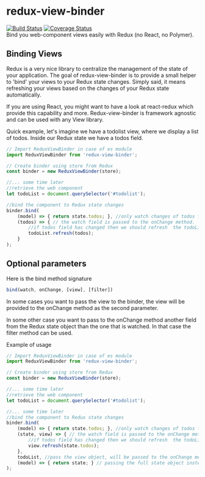# redux-view-binder
[![Build Status](https://travis-ci.org/mycomosi/redux-view-binder.svg?branch=master)](https://travis-ci.org/mycomosi/redux-view-binder)
[![Coverage Status](https://coveralls.io/repos/github/mycomosi/redux-view-binder/badge.svg?branch=master)](https://coveralls.io/github/mycomosi/redux-view-binder?branch=master)<br>
Bind you web-component views easily with Redux (no React, no Polymer).

## Binding Views
Redux is a very nice library to centralize the management of the state of your application. The goal of redux-view-binder is to provide a small helper to 'bind' your views to your Redux state changes. Simply said, it means refreshing your views based on the changes of your Redux state automatically.

If you are using React, you might want to have a look at react-redux which provide this capability and more. Redux-view-binder is framework agnostic and can be used with any View library.

Quick example, let's imagine we have a todolist view, where we display a list of todos. Inside our Redux state we have a todos field.

```Javascript
// Import ReduxViewBinder in case of es module
import ReduxViewBinder from 'redux-view-binder';

// Create binder using store from Redux
const binder = new ReduxViewBinder(store);

//... some time later
//retrieve the web component
let todoList = document.querySelector('#todolist');

//bind the component to Redux state changes
binder.bind(
    (model) => { return state.todos; }, //only watch changes of todos field.
    (todos) => { // the watch field is passed to the onChange method.   
        //if todos field has changed then we should refresh  the todoList view
        todoList.refresh(todos);
    }
);

```


## Optional parameters

Here is the bind method signature

```Javascript
bind(watch, onChange, [view], [filter])
```

In some cases you want to pass the view to the binder, the view will be provided to the onChange method as the second parameter.

In some other case you want to pass to the onChange method another field from the Redux state object than the one that is watched. In that case the filter method can be used.

Example of usage

```Javascript
// Import ReduxViewBinder in case of es module
import ReduxViewBinder from 'redux-view-binder';

// Create binder using store from Redux
const binder = new ReduxViewBinder(store);

//... some time later
//retrieve the web component
let todoList = document.querySelector('#todolist');

//... some time later
//bind the component to Redux state changes
binder.bind(
    (model) => { return state.todos; }, //only watch changes of todos field.
    (state, view) => { // the watch field is passed to the onChange method.   
        //if todos field has changed then we should refresh  the todoList view
        view.refresh(state.todos);
    },
    todoList, //pass the view object, will be passed to the onChange method as second parameter
    (model) => { return state; } // passing the full state object instead of only the todos field
);

```
